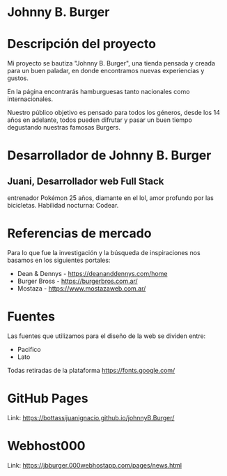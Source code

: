 # Johnny B. Burger

# Descripción del proyecto #

Mi proyecto se bautiza "Johnny B. Burger", una tienda pensada y creada para un buen paladar, en donde encontramos nuevas experiencias y gustos. 

En la página encontrarás hamburguesas tanto nacionales como internacionales.

Nuestro público objetivo es pensado para todos los géneros, desde los 14 años en adelante, todos pueden difrutar y pasar un buen tiempo degustando nuestras famosas Burgers.

# Desarrollador de Johnny B. Burger #

## Juani, Desarrollador web Full Stack ##
 entrenador Pokémon 25 años, diamante en el lol, amor profundo por las bicicletas. Habilidad nocturna: Codear.

# Referencias de mercado #

Para lo que fue la investigación y la búsqueda de inspiraciones nos basamos en los siguientes portales:
- Dean & Dennys - https://deananddennys.com/home
- Burger Bross - https://burgerbros.com.ar/
- Mostaza - https://www.mostazaweb.com.ar/

# Fuentes #

Las fuentes que utilizamos para el diseño de la web se dividen entre:
- Pacifico
- Lato

Todas retiradas de la plataforma https://fonts.google.com/

# GitHub Pages #

Link: https://bottassijuanignacio.github.io/johnnyB.Burger/

# Webhost000 #

Link: https://jbburger.000webhostapp.com/pages/news.html
